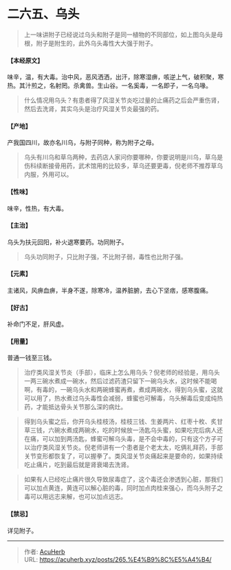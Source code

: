 # 二六五、乌头


> 上一味讲附子已经说过乌头和附子是同一植物的不同部位，如上图乌头是母根，附子是附生的，此外乌头毒性大大强于附子。

#### 【本经原文】
味辛，温，有大毒。治中风，恶风洒洒，出汗，除寒湿痹，咳逆上气，破积聚，寒热。其汁煎之，名射罔。杀禽兽。生山谷。一名奚毒，一名即子，一名乌喙。

> 什么情况用乌头？有患者得了风湿关节炎吃过量的止痛药之后会严重伤肾，然后去洗肾，其实乌头是治疗风湿关节炎最强的药。

#### 【产地】
产我国四川，故亦名川乌，与附子同种，称为附子之母。

> 乌头有川乌和草乌两种，去药店人家问你要哪种，你要说明是川乌，草乌是伤科续断接骨用药，武术馆用的比较多，草乌还要更毒，倪老师不推荐草乌内服，外用可以。

#### 【性味】
味辛，性热，有大毒。
#### 【主治】
乌头为扶元回阳，补火退寒要药。功同附子。

> 乌头功同附子，只比附子强，不比附子弱，毒性也比附子强。

#### 【元素】
主诸风，风痹血痹，半身不遂，除寒冷，温养脏腑，去心下坚痞，感寒腹痛。
#### 【好古】
补命门不足，肝风虚。
#### 【用量】
普通一钱至三钱。

> 治疗类风湿关节炎（手部），临床上怎么用乌头？倪老师的经验是，用乌头一两三碗水煮成一碗水，然后过滤药渣只留下一碗乌头水，这时候不能喝啊，有毒的，一碗乌头水和两碗蜂蜜再煮，煮成两碗水，得到乌头蜜，这就可以用了，热水煮过乌头毒性会减弱，蜂蜜也可解毒，乌头解毒后变成纯热药，才能抵达骨头关节那么深的病灶。

> 得到乌头蜜之后，你开乌头桂枝汤，桂枝三钱、生姜两片、红枣十枚、炙甘草三钱，六碗水煮成两碗水，吃的时候放一汤匙乌头蜜，如果吃完后病人还在痛，可以加到两汤匙，蜂蜜可解乌头毒，是不会中毒的，只有这个方子可以治疗类风湿关节炎。倪老师讲有一个患者是个老太太，吃俩礼拜药，手部关节变形都恢复了，可以握拳了。类风湿关节炎痛起来是要命的，如果持续吃止痛片，吃到最后就是肾衰竭去洗肾。

> 如果有人已经吃止痛片很久导致尿毒症了，这个毒还会渗透到心脏，那我们可以加点黄连，黄连可以解心脏的毒，同时加点肉桂来强心，而乌头附子之毒可以用远志来解，也可以加点远志。

#### 【禁忌】
详见附子。

---

> 作者: [AcuHerb](https://acuherb.xyz)  
> URL: https://acuherb.xyz/posts/265.%E4%B9%8C%E5%A4%B4/  

